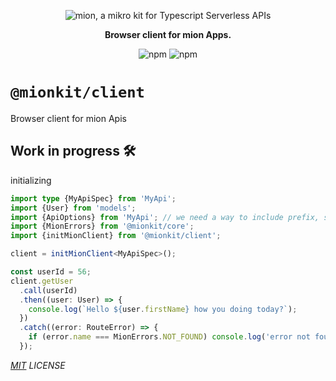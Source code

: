 <p align="center">
  <picture>
    <source media="(prefers-color-scheme: dark)" srcset="https://raw.githubusercontent.com/MionKit/mion/master/assets/public/bannerx90-dark.png">
    <source media="(prefers-color-scheme: light)" srcset="https://raw.githubusercontent.com/MionKit/mion/master/assets/public/bannerx90.png">
    <img alt='mion, a mikro kit for Typescript Serverless APIs' src='https://raw.githubusercontent.com/MionKit/mion/master/assets/public/bannerx90.png'>
  </picture>
</p>
<p align="center">
  <strong>Browser client for mion Apps.
  </strong>
</p>
<p align=center>
  <img src="https://img.shields.io/badge/code_style-prettier-ff69b4.svg?style=flat-square&maxAge=99999999" alt="npm"  style="max-width:100%;">
  <img src="https://img.shields.io/badge/license-MIT-97ca00.svg?style=flat-square&maxAge=99999999" alt="npm"  style="max-width:100%;">
</p>

# `@mionkit/client`

Browser client for mion Apis

## Work in progress 🛠️

initializing

```ts
import type {MyApiSpec} from 'MyApi';
import {User} from 'models';
import {ApiOptions} from 'MyApi'; // we need a way to include prefix, suffix and possibly some other stuff
import {MionErrors} from '@mionkit/core';
import {initMionClient} from '@mionkit/client';

client = initMionClient<MyApiSpec>();

const userId = 56;
client.getUser
  .call(userId)
  .then((user: User) => {
    console.log(`Hello ${user.firstName} how you doing today?`);
  })
  .catch((error: RouteError) => {
    if (error.name === MionErrors.NOT_FOUND) console.log('error not found');
  });
```

_[MIT](../../LICENSE) LICENSE_

